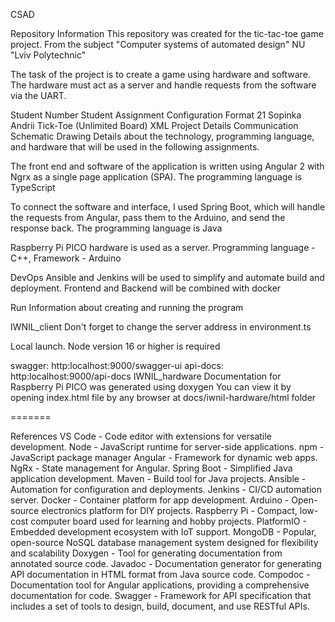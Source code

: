 CSAD




Repository Information This repository was created for the tic-tac-toe game project. From the subject "Computer systems of automated design" NU "Lviv Polytechnic"

The task of the project is to create a game using hardware and software. The hardware must act as a server and handle requests from the software via the UART.

Student Number Student Assignment Configuration Format 21 Sopinka Andrii Tick-Toe (Unlimited Board) XML Project Details Communication Schematic Drawing Details about the technology, programming language, and hardware that will be used in the following assignments.

The front end and software of the application is written using Angular 2 with Ngrx as a single page application (SPA). The programming language is TypeScript

To connect the software and interface, I used Spring Boot, which will handle the requests from Angular, pass them to the Arduino, and send the response back. The programming language is Java

Raspberry Pi PICO hardware is used as a server. Programming language - C++, Framework - Arduino

DevOps Ansible and Jenkins will be used to simplify and automate build and deployment. Frontend and Backend will be combined with docker

Run Information about creating and running the program

IWNIL_client Don't forget to change the server address in environment.ts

Local launch. Node version 16 or higher is required

swagger: http:localhost:9000/swagger-ui
api-docs: http:localhost:9000/api-docs
IWNIL_hardware
Documentation for Raspberry Pi PICO was generated using doxygen You can view it by opening index.html file by any browser at docs/iwnil-hardware/html folder

=======

References
VS Code - Code editor with extensions for versatile development.
Node - JavaScript runtime for server-side applications.
npm - JavaScript package manager
Angular - Framework for dynamic web apps.
NgRx - State management for Angular.
Spring Boot - Simplified Java application development.
Maven - Build tool for Java projects.
Ansible - Automation for configuration and deployments.
Jenkins - CI/CD automation server.
Docker - Container platform for app development.
Arduino - Open-source electronics platform for DIY projects.
Raspberry Pi - Compact, low-cost computer board used for learning and hobby projects.
PlatformIO - Embedded development ecosystem with IoT support.
MongoDB - Popular, open-source NoSQL database management system designed for flexibility and scalability
Doxygen - Tool for generating documentation from annotated source code.
Javadoc - Documentation generator for generating API documentation in HTML format from Java source code.
Compodoc - Documentation tool for Angular applications, providing a comprehensive documentation for code.
Swagger - Framework for API specification that includes a set of tools to design, build, document, and use RESTful APIs.

